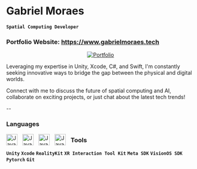 # Gabriel Moraes
**` Spatial Computing Developer `**

### Portfolio Website: https://www.gabrielmoraes.tech

<p align="center">
  
  <a href="https://gabrielmoraes.tech">
        <img alt="Portfolio" title="Portfolio" src="https://freshidea.com/jonah/app/DenverCoder1-profile-views"/></a>
</p>


Leveraging my expertise in Unity, Xcode, C#, and Swift, I'm constantly seeking innovative ways to bridge the gap between the physical and digital worlds.

Connect with me to discuss the future of spatial computing and AI, collaborate on exciting projects, or just chat about the latest tech trends!

--


### Languages

<img align="left" alt="Java" width="30px" style="padding-right:10px;" src="https://cdn.worldvectorlogo.com/logos/c--4.svg" />
<img align="left" alt="Java" width="30px" style="padding-right:10px;"
    src="https://cdn.jsdelivr.net/gh/devicons/devicon/icons/swift/swift-original.svg" />
<img align="left" alt="Java" width="30px" style="padding-right:10px;"
    src="https://cdn.jsdelivr.net/gh/devicons/devicon/icons/python/python-original.svg" />
<img align="left" alt="Java" width="30px" style="padding-right:10px;"      
    src="https://www.svgrepo.com/show/331760/sql-database-generic.svg" />


### Tools

**`Unity`** **`Xcode`** **`RealityKit`** **`XR Interaction Tool Kit`** **`Meta SDK`**  **`VisionOS SDK`** **`Pytorch`** **`Git`**

